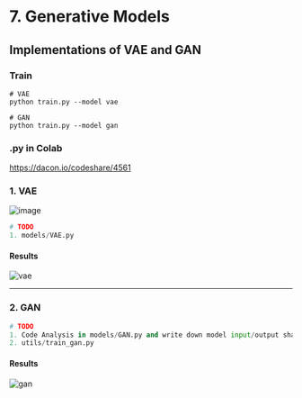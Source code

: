 # 7. Generative Models

## Implementations of VAE and GAN
### Train
```
# VAE
python train.py --model vae

# GAN
python train.py --model gan
```
### .py in Colab
https://dacon.io/codeshare/4561

### 1. VAE
![image](https://user-images.githubusercontent.com/78339280/221275788-34b74db9-3601-410a-9b82-7ddaf9d6ce52.png)

```py
# TODO
1. models/VAE.py
```
#### Results
![vae](https://user-images.githubusercontent.com/78339280/221277126-2dfe0bb2-51e4-4527-a72d-21a9990649e3.gif)

---
### 2. GAN
```py
# TODO
1. Code Analysis in models/GAN.py and write down model input/output shapes in your report
2. utils/train_gan.py
```
#### Results
![gan](https://user-images.githubusercontent.com/78339280/221277660-ba2b0292-18e1-41cf-b222-4b20ffe5b3a9.gif)
